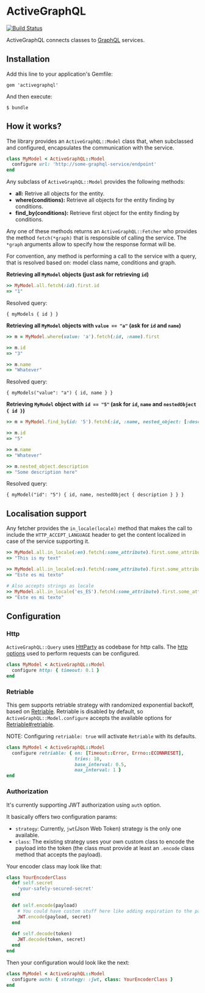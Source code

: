 # ActiveGraphQL

[![Build Status](https://travis-ci.org/wakoopa/activegraphql.png)](https://travis-ci.org/wakoopa/activegraphql)

ActiveGraphQL connects classes to [GraphQL](http://graphql.org/) services.

## Installation

Add this line to your application's Gemfile:

```
gem 'activegraphql'
```

And then execute:

```
$ bundle
```

## How it works?

The library provides an `ActiveGraphQL::Model` class that, when subclassed and configured, encapsulates the communication with the service.

```ruby
class MyModel < ActiveGraphQL::Model
  configure url: 'http://some-graphql-service/endpoint'
end
```

Any subclass of `ActiveGraphQL::Model` provides the following methods:

- **all:** Retrive all objects for the entity.
- **where(conditions):** Retrieve all objects for the entity finding by conditions.
- **find_by(conditions):** Retrieve first object for the entity finding by conditions.

Any one of these methods returns an `ActiveGraphQL::Fetcher` who provides the method `fetch(*graph)` that is responsible of calling the service. The `*graph` arguments allow to specify how the response format will be.

For convention, any method is performing a call to the service with a query, that is resolved based on: model class name, conditions and graph.

**Retrieving all `MyModel` objects (just ask for retrieving `id`)**

```ruby
>> MyModel.all.fetch(:id).first.id
=> "1"
```

Resolved query:

```
{ myModels { id } }
```

**Retrieving all `MyModel` objects with `value == "a"` (ask for `id` and `name`)**

```ruby
>> m = MyModel.where(value: 'a').fetch(:id, :name).first

>> m.id
=> "3"

>> m.name
=> "Whatever"
```

Resolved query:

```
{ myModels("value": "a") { id, name } }
```

**Retrieving `MyModel` object with `id == "5"` (ask for `id`, `name` and `nestedObject { id }`)**

```ruby
>> m = MyModel.find_by(id: '5').fetch(:id, :name, nested_object: [:description])

>> m.id
=> "5"

>> m.name
=> "Whatever"

>> m.nested_object.description
=> "Some description here"
```

Resolved query:

```
{ myModel("id": "5") { id, name, nestedObject { description } } }
```

## Localisation support
Any fetcher provides the `in_locale(locale)` method that makes the call to include the `HTTP_ACCEPT_LANGUAGE` header to get the content localized in case of the service supporting it.

```ruby
>> MyModel.all.in_locale(:en).fetch(:some_attribute).first.some_attribute
=> "This is my text"

>> MyModel.all.in_locale(:es).fetch(:some_attribute).first.some_attribute
=> "Este es mi texto"

# Also accepts strings as locale
>> MyModel.all.in_locale('es_ES').fetch(:some_attribute).first.some_attribute
=> "Este es mi texto"
```

## Configuration
### Http
`ActiveGraphQL::Query` uses [HttParty](https://github.com/jnunemaker/httparty) as codebase for http calls.
The [http options](http://www.rubydoc.info/github/jnunemaker/httparty/HTTParty/ClassMethods) used to perform requests can be configured.

```ruby
class MyModel < ActiveGraphQL::Model
  configure http: { timeout: 0.1 }
end
```

### Retriable
This gem supports retriable strategy with randomized exponential backoff, based on [Retriable](https://github.com/kamui/retriable).
Retriable is disabled by default, so `ActiveGraphQL::Model.configure` accepts the available options for [Retriable#retriable](https://github.com/kamui/retriable#options).

NOTE: Configuring `retriable: true` will activate `Retriable` with its defaults.

```ruby
class MyModel < ActiveGraphQL::Model
  configure retriable: { on: [Timeout::Error, Errno::ECONNRESET],
                         tries: 10,
                         base_interval: 0.5,
                         max_interval: 1 }
end
```

### Authorization
It's currently supporting JWT authorization using `auth` option.

It basically offers two configuration params:

- `strategy`: Currently, `jwt`(Json Web Token) strategy is the only one available.
- `class`: The existing strategy uses your own custom class to encode the payload into the token (the class must provide at least an `.encode` class method that accepts the payload).

Your encoder class may look like that:
```ruby
class YourEncoderClass
  def self.secret 
    'your-safely-secured-secret'
  end

  def self.encode(payload)
    # You could have custom stuff here like adding expiration to the payload.
    JWT.encode(payload, secret)
  end
  
  def self.decode(token)
    JWT.decode(token, secret)
  end
end
```

Then your configuration would look like the next:
```ruby
class MyModel < ActiveGraphQL::Model
  configure auth: { strategy: :jwt, class: YourEncoderClass }
end
```


